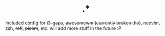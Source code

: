 <div align=center>

# .*

</div>

Included config for ~~i3-gaps~~, ~~awesomewm (currently broken tho)~~, neovim, zsh, ~~rofi~~, ~~picom~~, etc.
will add more stuff in the future :P

